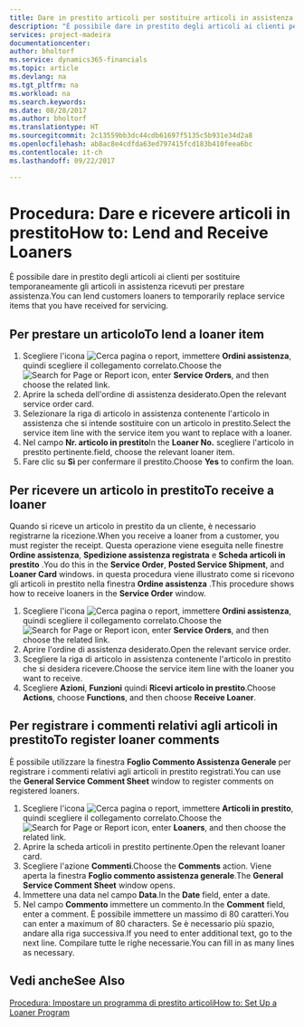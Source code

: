 ```yaml
---
title: Dare in prestito articoli per sostituire articoli in assistenza | Documenti Microsoft
description: "È possibile dare in prestito degli articoli ai clienti per sostituire temporaneamente gli articoli in assistenza ricevuti per prestare assistenza."
services: project-madeira
documentationcenter: 
author: bholtorf
ms.service: dynamics365-financials
ms.topic: article
ms.devlang: na
ms.tgt_pltfrm: na
ms.workload: na
ms.search.keywords: 
ms.date: 08/28/2017
ms.author: bholtorf
ms.translationtype: HT
ms.sourcegitcommit: 2c13559bb3dc44cdb61697f5135c5b931e34d2a8
ms.openlocfilehash: ab8ac8e4cdfda63ed797415fcd183b410feea6bc
ms.contentlocale: it-ch
ms.lasthandoff: 09/22/2017

---
```

# <a name="how-to-lend-and-receive-loaners"></a><span data-ttu-id="2f3ea-103">Procedura: Dare e ricevere articoli in prestito</span><span class="sxs-lookup"><span data-stu-id="2f3ea-103">How to: Lend and Receive Loaners</span></span>
<span data-ttu-id="2f3ea-104">È possibile dare in prestito degli articoli ai clienti per sostituire temporaneamente gli articoli in assistenza ricevuti per prestare assistenza.</span><span class="sxs-lookup"><span data-stu-id="2f3ea-104">You can lend customers loaners to temporarily replace service items that you have received for servicing.</span></span>  
  
## <a name="to-lend-a-loaner-item"></a><span data-ttu-id="2f3ea-105">Per prestare un articolo</span><span class="sxs-lookup"><span data-stu-id="2f3ea-105">To lend a loaner item</span></span>    
1. <span data-ttu-id="2f3ea-106">Scegliere l'icona ![Cerca pagina o report](media/ui-search/search_small.png "icona Cerca pagina o report"), immettere **Ordini assistenza**, quindi scegliere il collegamento correlato.</span><span class="sxs-lookup"><span data-stu-id="2f3ea-106">Choose the ![Search for Page or Report](media/ui-search/search_small.png "Search for Page or Report icon") icon, enter **Service Orders**, and then choose the related link.</span></span>  
2. <span data-ttu-id="2f3ea-107">Aprire la scheda dell'ordine di assistenza desiderato.</span><span class="sxs-lookup"><span data-stu-id="2f3ea-107">Open the relevant service order card.</span></span>  
3. <span data-ttu-id="2f3ea-108">Selezionare la riga di articolo in assistenza contenente l'articolo in assistenza che si intende sostituire con un articolo in prestito.</span><span class="sxs-lookup"><span data-stu-id="2f3ea-108">Select the service item line with the service item you want to replace with a loaner.</span></span>  
4. <span data-ttu-id="2f3ea-109">Nel campo **Nr. articolo in prestito**</span><span class="sxs-lookup"><span data-stu-id="2f3ea-109">In the **Loaner No.**</span></span> <span data-ttu-id="2f3ea-110">scegliere l'articolo in prestito pertinente.</span><span class="sxs-lookup"><span data-stu-id="2f3ea-110">field, choose the relevant loaner item.</span></span>  
5. <span data-ttu-id="2f3ea-111">Fare clic su **Sì** per confermare il prestito.</span><span class="sxs-lookup"><span data-stu-id="2f3ea-111">Choose **Yes** to confirm the loan.</span></span>  

## <a name="to-receive-a-loaner"></a><span data-ttu-id="2f3ea-112">Per ricevere un articolo in prestito</span><span class="sxs-lookup"><span data-stu-id="2f3ea-112">To receive a loaner</span></span>  
<span data-ttu-id="2f3ea-113">Quando si riceve un articolo in prestito da un cliente, è necessario registrarne la ricezione.</span><span class="sxs-lookup"><span data-stu-id="2f3ea-113">When you receive a loaner from a customer, you must register the receipt.</span></span> <span data-ttu-id="2f3ea-114">Questa operazione viene eseguita nelle finestre **Ordine assistenza**, **Spedizione assistenza registrata** e  **Scheda articoli in prestito** .</span><span class="sxs-lookup"><span data-stu-id="2f3ea-114">You do this in the **Service Order**, **Posted Service Shipment**, and **Loaner Card** windows.</span></span> <span data-ttu-id="2f3ea-115">in questa procedura viene illustrato come si ricevono gli articoli in prestito nella finestra **Ordine assistenza** .</span><span class="sxs-lookup"><span data-stu-id="2f3ea-115">This procedure shows how to receive loaners in the **Service Order** window.</span></span>  
  
1. <span data-ttu-id="2f3ea-116">Scegliere l'icona ![Cerca pagina o report](media/ui-search/search_small.png "icona Cerca pagina o report"), immettere **Ordini assistenza**, quindi scegliere il collegamento correlato.</span><span class="sxs-lookup"><span data-stu-id="2f3ea-116">Choose the ![Search for Page or Report](media/ui-search/search_small.png "Search for Page or Report icon") icon, enter **Service Orders**, and then choose the related link.</span></span>  
2. <span data-ttu-id="2f3ea-117">Aprire l'ordine di assistenza desiderato.</span><span class="sxs-lookup"><span data-stu-id="2f3ea-117">Open the relevant service order.</span></span>  
3. <span data-ttu-id="2f3ea-118">Scegliere la riga di articolo in assistenza contenente l'articolo in prestito che si desidera ricevere.</span><span class="sxs-lookup"><span data-stu-id="2f3ea-118">Choose the service item line with the loaner you want to receive.</span></span>  
4. <span data-ttu-id="2f3ea-119">Scegliere **Azioni**, **Funzioni** quindi **Ricevi articolo in prestito**.</span><span class="sxs-lookup"><span data-stu-id="2f3ea-119">Choose **Actions**, choose **Functions**, and then choose **Receive Loaner**.</span></span>  

## <a name="to-register-loaner-comments"></a><span data-ttu-id="2f3ea-120">Per registrare i commenti relativi agli articoli in prestito</span><span class="sxs-lookup"><span data-stu-id="2f3ea-120">To register loaner comments</span></span>  
<span data-ttu-id="2f3ea-121">È possibile utilizzare la finestra **Foglio Commento Assistenza Generale** per registrare i commenti relativi agli articoli in prestito registrati.</span><span class="sxs-lookup"><span data-stu-id="2f3ea-121">You can use the **General Service Comment Sheet** window to register comments on registered loaners.</span></span>  
  
1. <span data-ttu-id="2f3ea-122">Scegliere l'icona ![Cerca pagina o report](media/ui-search/search_small.png "icona Cerca pagina o report"), immettere **Articoli in prestito**, quindi scegliere il collegamento correlato.</span><span class="sxs-lookup"><span data-stu-id="2f3ea-122">Choose the ![Search for Page or Report](media/ui-search/search_small.png "Search for Page or Report icon") icon, enter **Loaners**, and then choose the related link.</span></span>  
2. <span data-ttu-id="2f3ea-123">Aprire la scheda articoli in prestito pertinente.</span><span class="sxs-lookup"><span data-stu-id="2f3ea-123">Open the relevant loaner card.</span></span>  
3. <span data-ttu-id="2f3ea-124">Scegliere l'azione **Commenti**.</span><span class="sxs-lookup"><span data-stu-id="2f3ea-124">Choose the **Comments** action.</span></span> <span data-ttu-id="2f3ea-125">Viene aperta la finestra **Foglio commento assistenza generale**.</span><span class="sxs-lookup"><span data-stu-id="2f3ea-125">The **General Service Comment Sheet** window opens.</span></span>  
4. <span data-ttu-id="2f3ea-126">Immettere una data nel campo **Data**.</span><span class="sxs-lookup"><span data-stu-id="2f3ea-126">In the **Date** field, enter a date.</span></span>  
5. <span data-ttu-id="2f3ea-127">Nel campo **Commento** immettere un commento.</span><span class="sxs-lookup"><span data-stu-id="2f3ea-127">In the **Comment** field, enter a comment.</span></span> <span data-ttu-id="2f3ea-128">È possibile immettere un massimo di 80 caratteri.</span><span class="sxs-lookup"><span data-stu-id="2f3ea-128">You can enter a maximum of 80 characters.</span></span> <span data-ttu-id="2f3ea-129">Se è necessario più spazio, andare alla riga successiva.</span><span class="sxs-lookup"><span data-stu-id="2f3ea-129">If you need to enter additional text, go to the next line.</span></span> <span data-ttu-id="2f3ea-130">Compilare tutte le righe necessarie.</span><span class="sxs-lookup"><span data-stu-id="2f3ea-130">You can fill in as many lines as necessary.</span></span>  
  
## <a name="see-also"></a><span data-ttu-id="2f3ea-131">Vedi anche</span><span class="sxs-lookup"><span data-stu-id="2f3ea-131">See Also</span></span>  
[<span data-ttu-id="2f3ea-132">Procedura: Impostare un programma di prestito articoli</span><span class="sxs-lookup"><span data-stu-id="2f3ea-132">How to: Set Up a Loaner Program</span></span>](service-how-setup-loaner-program.md)   

